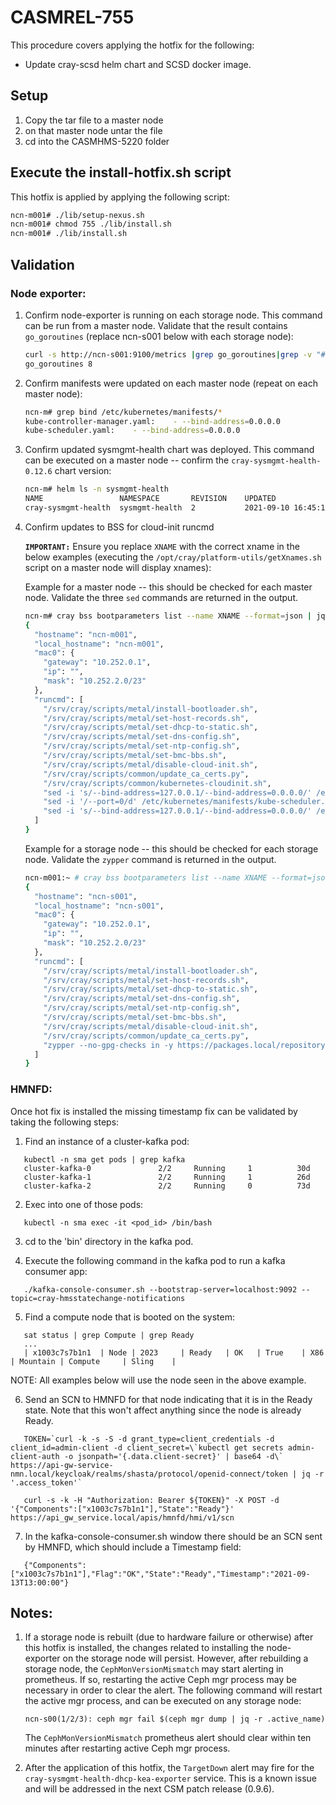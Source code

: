# CASMREL-755

This procedure covers applying the hotfix for the following:

* Update cray-scsd helm chart and SCSD docker image.


## Setup

1. Copy the tar file to a master node
2. on that master node untar the file
3. cd into the CASMHMS-5220 folder

## Execute the install-hotfix.sh script

This hotfix is applied by applying the following script:

```bash
ncn-m001# ./lib/setup-nexus.sh
ncn-m001# chmod 755 ./lib/install.sh
ncn-m001# ./lib/install.sh
```

## Validation

### Node exporter:

1. Confirm node-exporter is running on each storage node. This command can be run from a master node.  Validate that the result contains `go_goroutines` (replace ncn-s001 below with each storage node):

   ```bash
   curl -s http://ncn-s001:9100/metrics |grep go_goroutines|grep -v "#"
   go_goroutines 8
   ```

1. Confirm manifests were updated on each master node (repeat on each master node):

   ```bash
   ncn-m# grep bind /etc/kubernetes/manifests/*
   kube-controller-manager.yaml:    - --bind-address=0.0.0.0
   kube-scheduler.yaml:    - --bind-address=0.0.0.0
   ```

1. Confirm updated sysmgmt-health chart was deployed.  This command can be executed on a master node -- confirm the `cray-sysmgmt-health-0.12.6` chart version:

   ```bash
   ncn-m# helm ls -n sysmgmt-health
   NAME               	NAMESPACE     	REVISION	UPDATED                               	STATUS  	CHART                     	APP VERSION
   cray-sysmgmt-health	sysmgmt-health	2       	2021-09-10 16:45:12.00113666 +0000 UTC	deployed	cray-sysmgmt-health-0.12.6      8.15.4
   ```

1. Confirm updates to BSS for cloud-init runcmd

   **`IMPORTANT:`** Ensure you replace `XNAME` with the correct xname in the below examples (executing the `/opt/cray/platform-utils/getXnames.sh` script on a master node will display xnames):

   Example for a master node -- this should be checked for each master node.  Validate the three `sed` commands are returned in the output.

   ```bash
   ncn-m# cray bss bootparameters list --name XNAME --format=json | jq '.[]|."cloud-init"."user-data"'
   {
     "hostname": "ncn-m001",
     "local_hostname": "ncn-m001",
     "mac0": {
       "gateway": "10.252.0.1",
       "ip": "",
       "mask": "10.252.2.0/23"
     },
     "runcmd": [
       "/srv/cray/scripts/metal/install-bootloader.sh",
       "/srv/cray/scripts/metal/set-host-records.sh",
       "/srv/cray/scripts/metal/set-dhcp-to-static.sh",
       "/srv/cray/scripts/metal/set-dns-config.sh",
       "/srv/cray/scripts/metal/set-ntp-config.sh",
       "/srv/cray/scripts/metal/set-bmc-bbs.sh",
       "/srv/cray/scripts/metal/disable-cloud-init.sh",
       "/srv/cray/scripts/common/update_ca_certs.py",
       "/srv/cray/scripts/common/kubernetes-cloudinit.sh",
       "sed -i 's/--bind-address=127.0.0.1/--bind-address=0.0.0.0/' /etc/kubernetes/manifests/kube-controller-manager.yaml",
       "sed -i '/--port=0/d' /etc/kubernetes/manifests/kube-scheduler.yaml",
       "sed -i 's/--bind-address=127.0.0.1/--bind-address=0.0.0.0/' /etc/kubernetes/manifests/kube-scheduler.yaml"
     ]
   }
   ```

   Example for a storage node -- this should be checked for each storage node.  Validate the `zypper` command is returned in the output.

   ```bash
   ncn-m001:~ # cray bss bootparameters list --name XNAME --format=json | jq '.[]|."cloud-init"."user-data"'
   {
     "hostname": "ncn-s001",
     "local_hostname": "ncn-s001",
     "mac0": {
       "gateway": "10.252.0.1",
       "ip": "",
       "mask": "10.252.2.0/23"
     },
     "runcmd": [
       "/srv/cray/scripts/metal/install-bootloader.sh",
       "/srv/cray/scripts/metal/set-host-records.sh",
       "/srv/cray/scripts/metal/set-dhcp-to-static.sh",
       "/srv/cray/scripts/metal/set-dns-config.sh",
       "/srv/cray/scripts/metal/set-ntp-config.sh",
       "/srv/cray/scripts/metal/set-bmc-bbs.sh",
       "/srv/cray/scripts/metal/disable-cloud-init.sh",
       "/srv/cray/scripts/common/update_ca_certs.py",
       "zypper --no-gpg-checks in -y https://packages.local/repository/casmrel-755/cray-node-exporter-1.2.2.1-1.x86_64.rpm"
     ]
   }
   ```

### HMNFD:

Once hot fix is installed the missing timestamp fix can be validated by taking the following steps:

1. Find an instance of a cluster-kafka pod:

```
   kubectl -n sma get pods | grep kafka
   cluster-kafka-0               2/2     Running     1          30d
   cluster-kafka-1               2/2     Running     1          26d
   cluster-kafka-2               2/2     Running     0          73d
```

2. Exec into one of those pods:

```
   kubectl -n sma exec -it <pod_id> /bin/bash
```

3. cd to the 'bin' directory in the kafka pod.

4. Execute the following command in the kafka pod to run a kafka consumer app:

```
   ./kafka-console-consumer.sh --bootstrap-server=localhost:9092 --topic=cray-hmsstatechange-notifications
```

5. Find a compute node that is booted on the system:

```
   sat status | grep Compute | grep Ready
   ...
   | x1003c7s7b1n1  | Node | 2023     | Ready   | OK   | True    | X86  | Mountain | Compute     | Sling    |
```

NOTE: All examples below will use the node seen in the above example.

6. Send an SCN to HMNFD for that node indicating that it is in the Ready state.  Note that this won't affect anything since the node is already Ready.

```
   TOKEN=`curl -k -s -S -d grant_type=client_credentials -d client_id=admin-client -d client_secret=\`kubectl get secrets admin-client-auth -o jsonpath='{.data.client-secret}' | base64 -d\` https://api-gw-service-nmn.local/keycloak/realms/shasta/protocol/openid-connect/token | jq -r '.access_token'`

   curl -s -k -H "Authorization: Bearer ${TOKEN}" -X POST -d '{"Components":["x1003c7s7b1n1"],"State":"Ready"}' https://api_gw_service.local/apis/hmnfd/hmi/v1/scn
```

7. In the kafka-console-consumer.sh window there should be an SCN sent by HMNFD, which should include a Timestamp field:

```
   {"Components":["x1003c7s7b1n1"],"Flag":"OK","State":"Ready","Timestamp":"2021-09-13T13:00:00"}
```

## Notes:

1. If a storage node is rebuilt (due to hardware failure or otherwise) after this hotfix is installed, the changes related to installing the node-exporter on the storage node will persist.  However, after rebuilding a storage node, the `CephMonVersionMismatch` may start alerting in prometheus.  If so, restarting the active Ceph mgr process may be necessary in order to clear the alert.  The following command will restart the active mgr process, and can be executed on any storage node:

   ```
   ncn-s00(1/2/3): ceph mgr fail $(ceph mgr dump | jq -r .active_name)
   ```

   The `CephMonVersionMismatch` prometheus alert should clear within ten minutes after restarting active Ceph mgr process.

2. After the application of this hotfix, the `TargetDown` alert may fire for the `cray-sysmgmt-health-dhcp-kea-exporter` service.  This is a known issue and will be addressed in the next CSM patch release (0.9.6).
